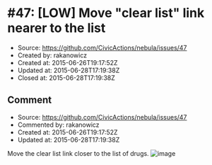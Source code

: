# #47: [LOW] Move &quot;clear list&quot; link nearer to the list

* Source: https://github.com/CivicActions/nebula/issues/47
* Created by: rakanowicz
* Created at: 2015-06-26T19:17:52Z
* Updated at: 2015-06-28T17:19:38Z
* Closed at: 2015-06-28T17:19:38Z


## Comment

* Source: https://github.com/CivicActions/nebula/issues/47
* Commented by: rakanowicz
* Created at: 2015-06-26T19:17:52Z
* Updated at: 2015-06-28T17:19:38Z

Move the clear list link closer to the list of drugs. 
![image](https://cloud.githubusercontent.com/assets/12954654/8385513/817b7e52-1c16-11e5-9f92-5c44362953f4.png)



